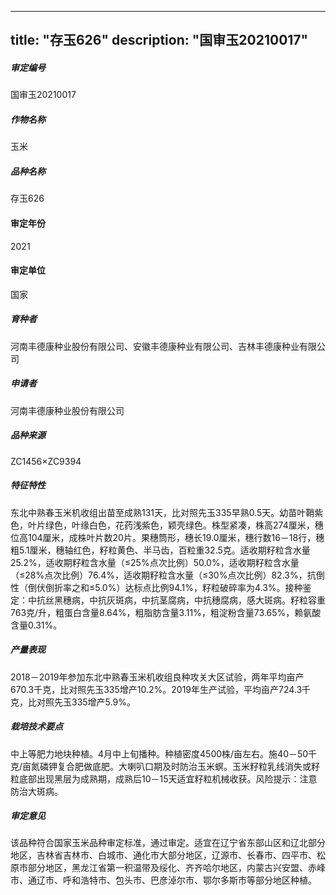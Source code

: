 
---
title: "存玉626"
description: "国审玉20210017"
---
##### 审定编号 
国审玉20210017

##### 作物名称
玉米

##### 品种名称
存玉626

#### 审定年份
2021	

#### 审定单位
国家

##### 育种者
河南丰德康种业股份有限公司、安徽丰德康种业有限公司、吉林丰德康种业有限公司

##### 申请者
河南丰德康种业股份有限公司

##### 品种来源
ZC1456×ZC9394

##### 特征特性
东北中熟春玉米机收组出苗至成熟131天，比对照先玉335早熟0.5天。幼苗叶鞘紫色，叶片绿色，叶缘白色，花药浅紫色，颖壳绿色。株型紧凑，株高274厘米，穗位高104厘米，成株叶片数20片。果穗筒形，穗长19.0厘米，穗行数16－18行，穗粗5.1厘米，穗轴红色，籽粒黄色、半马齿，百粒重32.5克。适收期籽粒含水量25.2%，适收期籽粒含水量（≤25%点次比例）50.0%，适收期籽粒含水量（≤28%点次比例）76.4%，适收期籽粒含水量（≤30%点次比例）82.3%，抗倒性（倒伏倒折率之和≤5.0%）达标点比例94.1%，籽粒破碎率为4.3%。接种鉴定：中抗丝黑穗病，中抗灰斑病，中抗茎腐病，中抗穗腐病，感大斑病。籽粒容重763克/升，粗蛋白含量8.64%，粗脂肪含量3.11%，粗淀粉含量73.65%，赖氨酸含量0.31%。

##### 产量表现
2018－2019年参加东北中熟春玉米机收组良种攻关大区试验，两年平均亩产670.3千克，比对照先玉335增产10.2%。2019年生产试验，平均亩产724.3千克，比对照先玉335增产5.9%。

##### 栽培技术要点
中上等肥力地块种植。4月中上旬播种。种植密度4500株/亩左右。施40－50千克/亩氮磷钾复合肥做底肥。大喇叭口期及时防治玉米螟。玉米籽粒乳线消失或籽粒底部出现黑层为成熟期，成熟后10－15天适宜籽粒机械收获。风险提示：注意防治大斑病。

##### 审定意见
该品种符合国家玉米品种审定标准，通过审定。适宜在辽宁省东部山区和辽北部分地区，吉林省吉林市、白城市、通化市大部分地区，辽源市、长春市、四平市、松原市部分地区，黑龙江省第一积温带及绥化、齐齐哈尔地区，内蒙古兴安盟、赤峰市、通辽市、呼和浩特市、包头市、巴彦淖尔市、鄂尔多斯市等部分地区种植。


